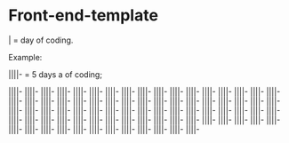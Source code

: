 # Front-end-template

| = day of coding. 

Example: 

||||-  = 5 days a of coding; 

||||- ||||- ||||- ||||- ||||-
||||- ||||- ||||- ||||- ||||-
||||- ||||- ||||- ||||- ||||-
||||- ||||- ||||- ||||- ||||-
||||- ||||- ||||- ||||- ||||-
||||- ||||- ||||- ||||- ||||-
||||- ||||- ||||- ||||- ||||-
||||- ||||- ||||- ||||- ||||-
||||- ||||- ||||- ||||- ||||-
||||- ||||- ||||- ||||- ||||-
||||- ||||- ||||- ||||- ||||-
||||- ||||- ||||- ||||- ||||-
||||- ||||- ||||- ||||- ||||-
||||- ||||- ||||- ||||- ||||-
||||- ||||- ||||- ||||- ||||-
||||- ||||- ||||- ||||- ||||- 


